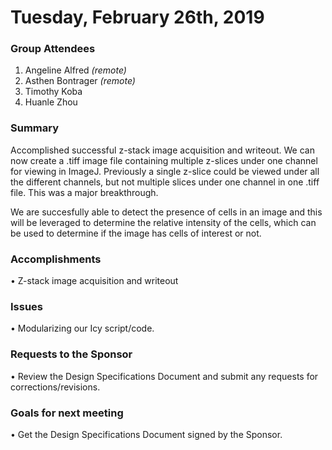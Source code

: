 # Tuesday, February 26th, 2019

### Group Attendees
1. Angeline Alfred _(remote)_
2. Asthen Bontrager _(remote)_
3. Timothy Koba
4. Huanle Zhou

### Summary
Accomplished successful z-stack image acquisition and writeout. We can now create a .tiff 
image file containing multiple z-slices under one channel for viewing in ImageJ. Previously a single 
z-slice could be viewed under all the different channels, but not multiple slices under one channel
in one .tiff file. This was a major breakthrough.

We are succesfully able to detect the presence of cells in an image and this will be leveraged to determine the relative intensity of the cells, which can be used to determine if the image has cells of interest or not.


### Accomplishments
• Z-stack image acquisition and writeout


### Issues
• Modularizing our Icy script/code. 

### Requests to the Sponsor
• Review the Design Specifications Document and submit any requests for corrections/revisions.

### Goals for next meeting
• Get the Design Specifications Document signed by the Sponsor.

